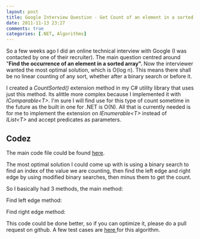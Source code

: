 ```yaml
---
layout: post
title: Google Interview Question - Get Count of an element in a sorted array
date: 2011-11-13 23:27
comments: true
categories: [.NET, Algorithms]
---
```

So a few weeks ago I did an online technical interview with Google (I was contacted by one of their recruiter). The main question centred around "<strong>Find the occurrence of an element in a sorted array". </strong>Now the interviewer wanted the most optimal solution, which is O(log n). This means there shall be no linear counting of any sort, whether after a binary search or before it.

I created a <em>CountSorted() </em>extension method in my C# utility library that uses just this method. Its alittle more complex because I implemented it with <em>IComparable&lt;T&gt;. </em>I'm sure I will find use for this type of count sometime in the future as the built in one for .NET is O(N). All that is currently needed is for me to implement the extension on <em>IEnumerable&lt;T&gt; </em>instead of <em>IList&lt;T&gt;</em> and accept predicates as parameters.
<h2>Codez</h2>
The main code file could be found <a href="https://github.com/shawnmclean/ShawnMclean-.Net-Utility-Library/blob/master/src/ShawnMclean.Utility/Collections/Count.cs">here</a>.

The most optimal solution I could come up with is using a binary search to find an index of the value we are counting, then find the left edge and right edge by using modified binary searches, then minus them to get the count.

So I basically had 3 methods, the main method:

<script type="text/javascript" src="https://gist.github.com/1362902.js?file=CountSorted.cs"></script>Find left edge method:<script type="text/javascript" src="https://gist.github.com/1362902.js?file=findLeftEdge.cs"></script>

Find right edge method:

<script src="https://gist.github.com/1362902.js?file=findRightEdge.cs"></script>

This code could be done better, so if you can optimize it, please do a pull request on github. A few test cases are <a href="https://github.com/shawnmclean/ShawnMclean-.Net-Utility-Library/blob/master/tests/ShawnMclean.Utility.Tests/Collections/SearchTest.cs">here </a>for this algorithm.

